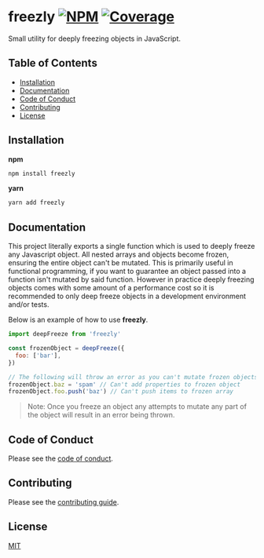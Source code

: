 # freezly [![NPM][npm-img]][npm-url] [![Coverage][cov-img]][cov-url]

Small utility for deeply freezing objects in JavaScript.

## Table of Contents

*   [Installation](#installation)
*   [Documentation](#documentation)
*   [Code of Conduct](#code-of-conduct)
*   [Contributing](#contributing)
*   [License](#license)

## Installation

**npm**

```bash
npm install freezly
```

**yarn**

```bash
yarn add freezly
```

## Documentation

This project literally exports a single function which is used to deeply freeze any Javascript object. All nested arrays and objects become frozen, ensuring the entire object can't be mutated. This is primarily useful in functional programming, if you want to guarantee an object passed into a function isn't mutated by said function. However in practice deeply freezing objects comes with some amount of a performance cost so it is recommended to only deep freeze objects in a development environment and/or tests.

Below is an example of how to use **freezly**.

```js
import deepFreeze from 'freezly'

const frozenObject = deepFreeze({
  foo: ['bar'],
})

// The following will throw an error as you can't mutate frozen objects
frozenObject.baz = 'spam' // Can't add properties to frozen object
frozenObject.foo.push('baz') // Can't push items to frozen array
```

> Note: Once you freeze an object any attempts to mutate any part of the object will result in an error being thrown.

## Code of Conduct

Please see the [code of conduct](CODE_OF_CONDUCT.md).

## Contributing

Please see the [contributing guide](CONTRIBUTING.md).

## License

[MIT](LICENSE.md)

[cov-img]: https://img.shields.io/codecov/c/github/dogma-io/freezly.svg "Code Coverage"
[cov-url]: https://codecov.io/gh/dogma-io/freezly

[npm-img]: https://img.shields.io/npm/v/freezly.svg "NPM Version"
[npm-url]: https://www.npmjs.com/package/freezly
